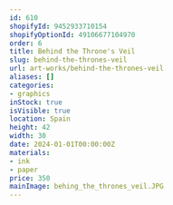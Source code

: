 ```yaml
---
id: 610
shopifyId: 9452933710154
shopifyOptionId: 49106677104970
order: 6
title: Behind the Throne's Veil
slug: behind-the-thrones-veil
url: art-works/behind-the-thrones-veil
aliases: []
categories:
- graphics
inStock: true
isVisible: true
location: Spain
height: 42
width: 30
date: 2024-01-01T00:00:00Z
materials:
- ink
- paper
price: 350
mainImage: behing_the_thrones_veil.JPG
---
```

